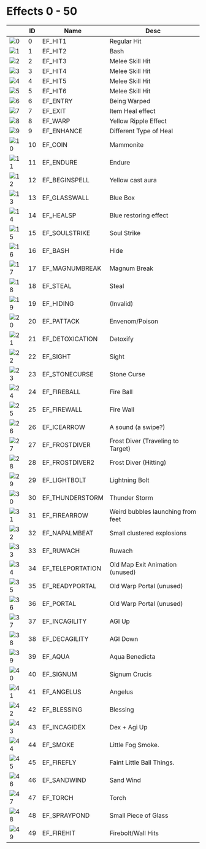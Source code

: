 # Effects 0 - 50

|    | ID | Name | Desc |
|----|----|------|------|
| ![0](0.gif) | 0 | EF_HIT1 | Regular Hit |
| ![1](1.gif) | 1 | EF_HIT2 | Bash |
| ![2](2.gif) | 2 | EF_HIT3 | Melee Skill Hit |
| ![3](3.gif) | 3 | EF_HIT4 | Melee Skill Hit |
| ![4](4.gif) | 4 | EF_HIT5 | Melee Skill Hit |
| ![5](5.gif) | 5 | EF_HIT6 | Melee Skill Hit |
| ![6](6.gif) | 6 | EF_ENTRY | Being Warped |
| ![7](7.gif) | 7 | EF_EXIT | Item Heal effect |
| ![8](8.gif) | 8 | EF_WARP | Yellow Ripple Effect |
| ![9](9.gif) | 9 | EF_ENHANCE | Different Type of Heal |
| ![10](10.gif) | 10 | EF_COIN | Mammonite |
| ![11](11.gif) | 11 | EF_ENDURE | Endure |
| ![12](12.gif) | 12 | EF_BEGINSPELL | Yellow cast aura |
| ![13](13.gif) | 13 | EF_GLASSWALL | Blue Box |
| ![14](14.gif) | 14 | EF_HEALSP | Blue restoring effect |
| ![15](15.gif) | 15 | EF_SOULSTRIKE | Soul Strike |
| ![16](16.gif) | 16 | EF_BASH | Hide |
| ![17](17.gif) | 17 | EF_MAGNUMBREAK | Magnum Break |
| ![18](18.gif) | 18 | EF_STEAL | Steal |
| ![19](19.gif) | 19 | EF_HIDING | (Invalid) |
| ![20](20.gif) | 20 | EF_PATTACK | Envenom/Poison |
| ![21](21.gif) | 21 | EF_DETOXICATION | Detoxify |
| ![22](22.gif) | 22 | EF_SIGHT | Sight |
| ![23](23.gif) | 23 | EF_STONECURSE | Stone Curse |
| ![24](24.gif) | 24 | EF_FIREBALL | Fire Ball |
| ![25](25.gif) | 25 | EF_FIREWALL | Fire Wall |
| ![26](26.gif) | 26 | EF_ICEARROW | A sound (a swipe?) |
| ![27](27.gif) | 27 | EF_FROSTDIVER | Frost Diver (Traveling to Target) |
| ![28](28.gif) | 28 | EF_FROSTDIVER2 | Frost Diver (Hitting) |
| ![29](29.gif) | 29 | EF_LIGHTBOLT | Lightning Bolt |
| ![30](30.gif) | 30 | EF_THUNDERSTORM | Thunder Storm |
| ![31](31.gif) | 31 | EF_FIREARROW | Weird bubbles launching from feet |
| ![32](32.gif) | 32 | EF_NAPALMBEAT | Small clustered explosions |
| ![33](33.gif) | 33 | EF_RUWACH | Ruwach |
| ![34](34.gif) | 34 | EF_TELEPORTATION | Old Map Exit Animation (unused) |
| ![35](35.gif) | 35 | EF_READYPORTAL | Old Warp Portal (unused) |
| ![36](36.gif) | 36 | EF_PORTAL | Old Warp Portal (unused) |
| ![37](37.gif) | 37 | EF_INCAGILITY | AGI Up |
| ![38](38.gif) | 38 | EF_DECAGILITY | AGI Down |
| ![39](39.gif) | 39 | EF_AQUA | Aqua Benedicta |
| ![40](40.gif) | 40 | EF_SIGNUM | Signum Crucis |
| ![41](41.gif) | 41 | EF_ANGELUS | Angelus |
| ![42](42.gif) | 42 | EF_BLESSING | Blessing |
| ![43](43.gif) | 43 | EF_INCAGIDEX | Dex + Agi Up |
| ![44](44.gif) | 44 | EF_SMOKE | Little Fog Smoke. |
| ![45](45.gif) | 45 | EF_FIREFLY | Faint Little Ball Things. |
| ![46](46.gif) | 46 | EF_SANDWIND | Sand Wind |
| ![47](47.gif) | 47 | EF_TORCH | Torch |
| ![48](48.gif) | 48 | EF_SPRAYPOND | Small Piece of Glass |
| ![49](49.gif) | 49 | EF_FIREHIT | Firebolt/Wall Hits |
